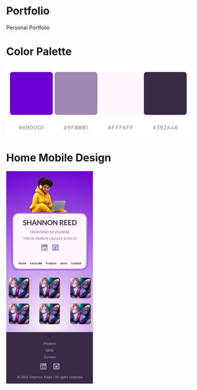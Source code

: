 # Portfolio
Personal Portfolio

# Color Palette
![alt text](assetsreadme/portfolio-color-palette.png)


# Home Mobile Design
![Home Mobile Design](assetsreadme/home-mobile-design.png)
